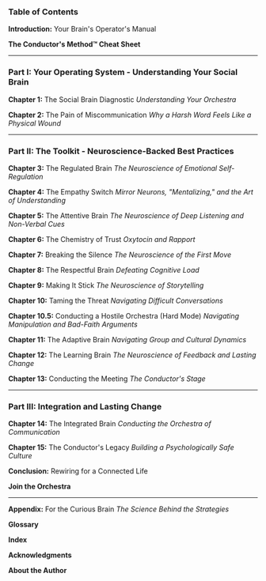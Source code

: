 ### **Table of Contents**


**Introduction:** Your Brain's Operator's Manual

**The Conductor's Method™ Cheat Sheet**

---

### **Part I: Your Operating System - Understanding Your Social Brain**

**Chapter 1:** The Social Brain Diagnostic
*Understanding Your Orchestra*

**Chapter 2:** The Pain of Miscommunication
*Why a Harsh Word Feels Like a Physical Wound*

---

### **Part II: The Toolkit - Neuroscience-Backed Best Practices**

**Chapter 3:** The Regulated Brain
*The Neuroscience of Emotional Self-Regulation*

**Chapter 4:** The Empathy Switch
*Mirror Neurons, "Mentalizing," and the Art of Understanding*

**Chapter 5:** The Attentive Brain
*The Neuroscience of Deep Listening and Non-Verbal Cues*

**Chapter 6:** The Chemistry of Trust
*Oxytocin and Rapport*

**Chapter 7:** Breaking the Silence
*The Neuroscience of the First Move*

**Chapter 8:** The Respectful Brain
*Defeating Cognitive Load*

**Chapter 9:** Making It Stick
*The Neuroscience of Storytelling*

**Chapter 10:** Taming the Threat
*Navigating Difficult Conversations*

**Chapter 10.5:** Conducting a Hostile Orchestra (Hard Mode)
*Navigating Manipulation and Bad-Faith Arguments*

**Chapter 11:** The Adaptive Brain
*Navigating Group and Cultural Dynamics*

**Chapter 12:** The Learning Brain
*The Neuroscience of Feedback and Lasting Change*

**Chapter 13:** Conducting the Meeting
*The Conductor's Stage*

---

### **Part III: Integration and Lasting Change**

**Chapter 14:** The Integrated Brain
*Conducting the Orchestra of Communication*

**Chapter 15:** The Conductor's Legacy
*Building a Psychologically Safe Culture*

**Conclusion:** Rewiring for a Connected Life

**Join the Orchestra**

---

**Appendix:** For the Curious Brain
*The Science Behind the Strategies*

**Glossary**

**Index**

**Acknowledgments**

**About the Author**
      